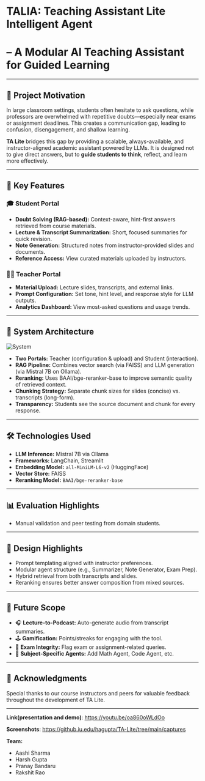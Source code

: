 # TALIA: Teaching Assistant Lite Intelligent Agent
# – A Modular AI Teaching Assistant for Guided Learning

---

## 🚀 Project Motivation

In large classroom settings, students often hesitate to ask questions, while professors are overwhelmed with repetitive doubts—especially near exams or assignment deadlines. This creates a communication gap, leading to confusion, disengagement, and shallow learning.

**TA Lite** bridges this gap by providing a scalable, always-available, and instructor-aligned academic assistant powered by LLMs. It is designed not to give direct answers, but to **guide students to think**, reflect, and learn more effectively.

---

## 🧠 Key Features

### 🎓 Student Portal
- **Doubt Solving (RAG-based):** Context-aware, hint-first answers retrieved from course materials.
- **Lecture & Transcript Summarization:** Short, focused summaries for quick revision.
- **Note Generation:** Structured notes from instructor-provided slides and documents.
- **Reference Access:** View curated materials uploaded by instructors.

### 👩‍🏫 Teacher Portal
- **Material Upload:** Lecture slides, transcripts, and external links.
- **Prompt Configuration:** Set tone, hint level, and response style for LLM outputs.
- **Analytics Dashboard:** View most-asked questions and usage trends.

---

## 🔧 System Architecture

![System](https://github.iu.edu/hagupta/TA-Lite/blob/main/SystemArchitecture.png?raw=true)


- **Two Portals:** Teacher (configuration & upload) and Student (interaction).
- **RAG Pipeline:** Combines vector search (via FAISS) and LLM generation (via Mistral 7B on Ollama).
- **Reranking:** Uses BAAI/bge-reranker-base to improve semantic quality of retrieved context.
- **Chunking Strategy:** Separate chunk sizes for slides (concise) vs. transcripts (long-form).
- **Transparency:** Students see the source document and chunk for every response.

---

## 🛠️ Technologies Used

- **LLM Inference:** Mistral 7B via Ollama
- **Frameworks:** LangChain, Streamlit
- **Embedding Model:** `all-MiniLM-L6-v2` (HuggingFace)
- **Vector Store:** FAISS
- **Reranking Model:** `BAAI/bge-reranker-base`

---

## 📊 Evaluation Highlights

- Manual validation and peer testing from domain students.

---

## 🧭 Design Highlights

- Prompt templating aligned with instructor preferences.
- Modular agent structure (e.g., Summarizer, Note Generator, Exam Prep).
- Hybrid retrieval from both transcripts and slides.
- Reranking ensures better answer composition from mixed sources.

---

## 🔮 Future Scope

- 🎧 **Lecture-to-Podcast:** Auto-generate audio from transcript summaries.
- 🕹️ **Gamification:** Points/streaks for engaging with the tool.
- 🚫 **Exam Integrity:** Flag exam or assignment-related queries.
- 🧩 **Subject-Specific Agents:** Add Math Agent, Code Agent, etc.

---

## 🙌 Acknowledgments

Special thanks to our course instructors and peers for valuable feedback throughout the development of TA Lite.

---

**Link(presentation and demo)**: https://youtu.be/oa860oWLdOo

**Screenshots**: https://github.iu.edu/hagupta/TA-Lite/tree/main/captures

**Team:** 
- Aashi Sharma  
- Harsh Gupta  
- Pranay Bandaru  
- Rakshit Rao  

